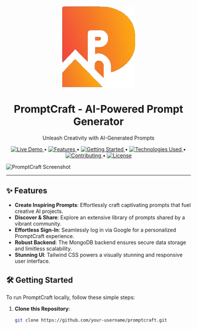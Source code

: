 <p align="center">
  <img src="public/assets/images/ideogram.png" alt="PromptCraft Logo" width="200" />
</p>

<h1 align="center">PromptCraft - AI-Powered Prompt Generator</h1>

<p align="center">Unleash Creativity with AI-Generated Prompts</p>

<p align="center">
  <a href="promptcraft.netlify.app/" target="_blank">
    <img src="https://img.shields.io/badge/Live%20Demo-%F0%9F%9A%80-brightgreen" alt="Live Demo" />
  </a>
  •
  <a href="#features">
    <img src="https://img.shields.io/badge/%E2%9C%A8-Features-yellow" alt="Features" />
  </a>
  •
  <a href="#getting-started">
    <img src="https://img.shields.io/badge/%F0%9F%9B%A0%EF%B8%8F-Getting%20Started-blue" alt="Getting Started" />
  </a>
  •
  <a href="#technologies-used">
    <img src="https://img.shields.io/badge/%F0%9F%9B%A1%EF%B8%8F-Technologies%20Used-orange" alt="Technologies Used" />
  </a>
  •
  <a href="#contributing">
    <img src="https://img.shields.io/badge/%F0%9F%A4%9D-Contributing-red" alt="Contributing" />
  </a>
  •
  <a href="#license">
    <img src="https://img.shields.io/badge/%F0%9F%93%9D-License-lightgrey" alt="License" />
  </a>
</p>

![PromptCraft Screenshot](/public/assets/images/)

---

## ✨ Features

- **Create Inspiring Prompts**: Effortlessly craft captivating prompts that fuel creative AI projects.
- **Discover & Share**: Explore an extensive library of prompts shared by a vibrant community.
- **Effortless Sign-In**: Seamlessly log in via Google for a personalized PromptCraft experience.
- **Robust Backend**: The MongoDB backend ensures secure data storage and limitless scalability.
- **Stunning UI**: Tailwind CSS powers a visually stunning and responsive user interface.

## 🛠️ Getting Started

To run PromptCraft locally, follow these simple steps:

1. **Clone this Repository**:

   ```bash
   git clone https://github.com/your-username/promptcraft.git
